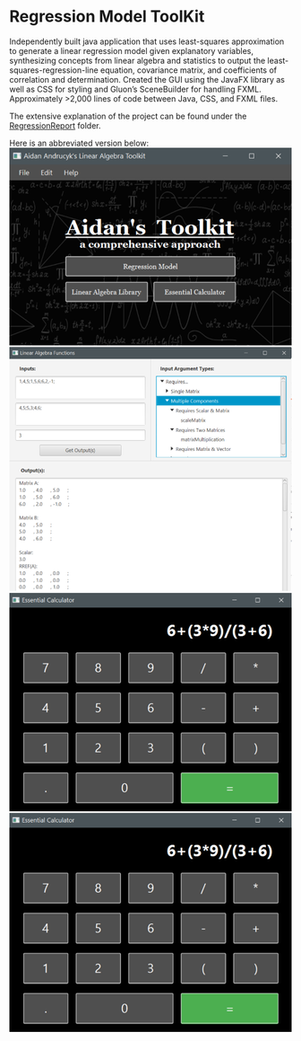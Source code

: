 # Regression Model ToolKit

Independently built java application that uses least-squares approximation to generate a linear regression model given explanatory variables, synthesizing concepts from linear algebra and statistics to output the least-squares-regression-line equation, covariance matrix, and coefficients of correlation and determination. 
Created the GUI using the JavaFX library as well as CSS for styling and Gluon’s SceneBuilder for handling FXML.
Approximately >2,000 lines of code between Java, CSS, and FXML files.

The extensive explanation of the project can be found under the [RegressionReport](https://github.com/aidanandrucyk/RegressionModel/tree/master/RegressionReport) folder.

Here is an abbreviated version below:
![Launcher](https://github.com/aidanandrucyk/RegressionModel/blob/master/RegressionReport/img/mainPage.png)
![Launcher](https://github.com/aidanandrucyk/RegressionModel/blob/master/RegressionReport/img/regPage.png)
![Launcher](https://github.com/aidanandrucyk/RegressionModel/blob/master/RegressionReport/img/linAlgPage.png)
![Launcher](https://github.com/aidanandrucyk/RegressionModel/blob/master/RegressionReport/img/calcPage.png)
